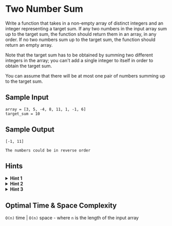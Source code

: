# Two Number Sum

Write a function that takes in a non-empty array of distinct integers and an integer representing a target sum. If any two numbers in the input array sum up to the target sum, the function should return them in an array, in any order. If no two numbers sum up to the target sum, the function should return an empty array.

Note that the target sum has to be obtained by summing two different integers in the array; you can't add a single integer to itself in order to obtain the target sum.

You can assume that there will be at most one pair of numbers summing up to the target sum.

## Sample Input

```plaintext
array = [3, 5, -4, 8, 11, 1, -1, 6]
target_sum = 10
```

## Sample Output

```plaintext
[-1, 11]

The numbers could be in reverse order
```

## Hints

<details>
<summary><b>Hint 1</b></summary>

Try using two for loops to sum all possible pairs of numbers in the input array. What are the time and space implications of this approach?

</details>

<details>
<summary><b>Hint 2</b></summary>

Realize that for every number X in the input array, you are essentially trying to find a corresponding number Y such that X + Y = target_sum. With two variables in this equation known to you, it shouldn't be hard to solve for Y.

</details>

<details>
<summary><b>Hint 3</b></summary>

Try storing every number in a hash table, solving the equation mentioned in Hint #2 for every number, and checking if the Y that you find is stored in the hash table. What are the time and space implications of this approach?

</details>

## Optimal Time & Space Complexity

`O(n)` time | `O(n)` space - where `n` is the length of the input array
